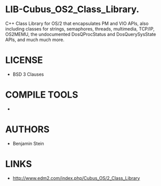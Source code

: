 LIB-Cubus_OS2_Class_Library.
============================

C++ Class Library for OS/2 that encapsulates PM and VIO APIs, also including classes for strings, semaphores, threads, multimedia, TCP/IP, OS2MEMU, the undocumented DosQProcStatus and DosQuerySysState APIs, and much much more. 


LICENSE
===============
* BSD 3 Clauses

COMPILE TOOLS
===============
* 

AUTHORS
===============
* Benjamin Stein

LINKS
===============
* http://www.edm2.com/index.php/Cubus_OS/2_Class_Library

